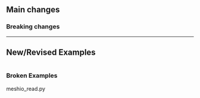 ## Main changes

### Breaking changes


-------------------------
## New/Revised Examples
```
```

### Broken Examples
meshio_read.py




